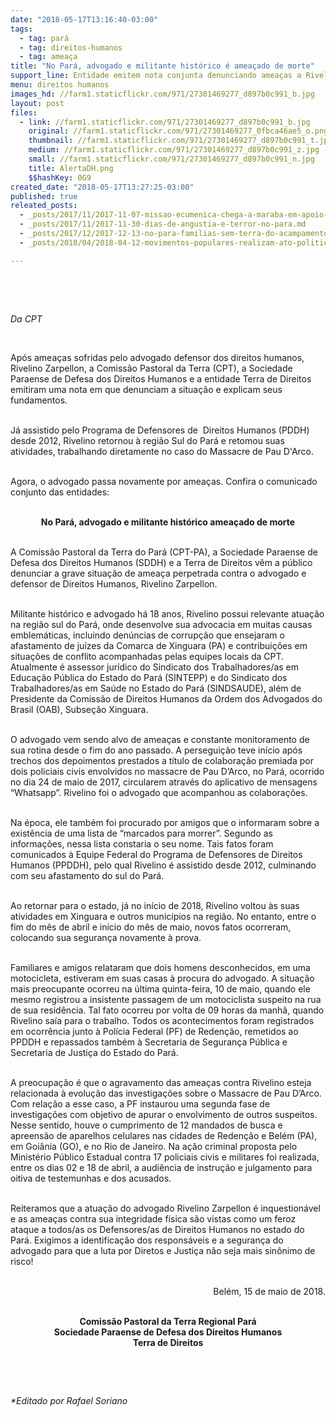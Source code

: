 ```yaml
---
date: "2018-05-17T13:16:40-03:00"
tags:
  - tag: pará
  - tag: direitos-humanos
  - tag: ameaça
title: "No Pará, advogado e militante histórico é ameaçado de morte"
support_line: Entidade emitem nota conjunta denunciando ameaças a Rivelino Zarpellon
menu: direitos humanos
images_hd: //farm1.staticflickr.com/971/27301469277_d897b0c991_b.jpg
layout: post
files:
  - link: //farm1.staticflickr.com/971/27301469277_d897b0c991_b.jpg
    original: //farm1.staticflickr.com/971/27301469277_0fbca46ae5_o.png
    thumbnail: //farm1.staticflickr.com/971/27301469277_d897b0c991_t.jpg
    medium: //farm1.staticflickr.com/971/27301469277_d897b0c991_z.jpg
    small: //farm1.staticflickr.com/971/27301469277_d897b0c991_n.jpg
    title: AlertaDH.png
    $$hashKey: 0G9
created_date: "2018-05-17T13:27:25-03:00"
published: true
releated_posts:
  - _posts/2017/11/2017-11-07-missao-ecumenica-chega-a-maraba-em-apoio-aos-camponeses-e-para-denunciar-violencia-no-campo.md
  - _posts/2017/11/2017-11-30-dias-de-angustia-e-terror-no-para.md
  - _posts/2017/12/2017-12-13-no-para-familias-sem-terra-do-acampamento-hugo-chavez-recebem-apoio-apos-ataques.md
  - _posts/2018/04/2018-04-12-movimentos-populares-realizam-ato-politico-e-celebracao-ecumenica-em-memoria-ao-frei-henri.md

---
```

<p>&nbsp;</p>

<p>&nbsp;</p>

<p><em>Da CPT</em></p>

<p>&nbsp;</p>

<p>Ap&oacute;s amea&ccedil;as sofridas pelo advogado defensor dos direitos humanos, Rivelino Zarpellon, a Comiss&atilde;o Pastoral da Terra (CPT), a Sociedade Paraense de Defesa dos Direitos Humanos e a entidade Terra de Direitos emitiram uma nota em que denunciam a situa&ccedil;&atilde;o e explicam seus fundamentos.</p>

<p><br />
J&aacute; assistido pelo Programa de Defensores de&nbsp; Direitos Humanos (PDDH) desde 2012, Rivelino retornou &agrave; regi&atilde;o Sul do Par&aacute; e retomou suas atividades, trabalhando diretamente no caso do Massacre de Pau D&#39;Arco.</p>

<p><br />
Agora, o advogado passa novamente por amea&ccedil;as. Confira o comunicado conjunto das entidades:</p>

<p style="text-align: center;"><br />
<strong>No Par&aacute;, advogado e militante hist&oacute;rico amea&ccedil;ado de morte</strong></p>

<p><br />
A Comiss&atilde;o Pastoral da Terra do Par&aacute; (CPT-PA), a Sociedade Paraense de Defesa dos Direitos Humanos (SDDH) e a Terra de Direitos v&ecirc;m a p&uacute;blico denunciar a grave situa&ccedil;&atilde;o de amea&ccedil;a perpetrada contra o advogado e defensor de Direitos Humanos, Rivelino Zarpellon.</p>

<p><br />
Militante hist&oacute;rico e advogado h&aacute; 18 anos, Rivelino possui relevante atua&ccedil;&atilde;o na regi&atilde;o sul do Par&aacute;, onde desenvolve sua advocacia em muitas causas emblem&aacute;ticas, incluindo den&uacute;ncias de corrup&ccedil;&atilde;o que ensejaram o afastamento de ju&iacute;zes da Comarca de Xinguara (PA) e contribui&ccedil;&otilde;es em situa&ccedil;&otilde;es de conflito acompanhadas pelas equipes locais da CPT. Atualmente &eacute; assessor jur&iacute;dico do Sindicato dos Trabalhadores/as em Educa&ccedil;&atilde;o P&uacute;blica do Estado do Par&aacute; (SINTEPP) e do Sindicato dos Trabalhadores/as em Sa&uacute;de no Estado do Par&aacute; (SINDSAUDE), al&eacute;m de Presidente da Comiss&atilde;o de Direitos Humanos da Ordem dos Advogados do Brasil (OAB), Subse&ccedil;&atilde;o Xinguara.</p>

<p><br />
O advogado vem sendo alvo de amea&ccedil;as e constante monitoramento de sua rotina desde o fim do ano passado. A persegui&ccedil;&atilde;o teve in&iacute;cio ap&oacute;s trechos dos depoimentos prestados a t&iacute;tulo de colabora&ccedil;&atilde;o premiada por dois policiais civis envolvidos no massacre de Pau D&rsquo;Arco, no Par&aacute;, ocorrido no dia 24 de maio de 2017, circularem atrav&eacute;s do aplicativo de mensagens &ldquo;Whatsapp&rdquo;. Rivelino foi o advogado que acompanhou as colabora&ccedil;&otilde;es.</p>

<p><br />
Na &eacute;poca, ele tamb&eacute;m foi procurado por amigos que o informaram sobre a exist&ecirc;ncia de uma lista de &ldquo;marcados para morrer&rdquo;. Segundo as informa&ccedil;&otilde;es, nessa lista constaria o seu nome. Tais fatos foram comunicados &agrave; Equipe Federal do Programa de Defensores de Direitos Humanos (PPDDH), pelo qual Rivelino &eacute; assistido desde 2012, culminando com seu afastamento do sul do Par&aacute;.</p>

<p><br />
Ao retornar para o estado, j&aacute; no in&iacute;cio de 2018, Rivelino voltou &agrave;s suas atividades em Xinguara e outros munic&iacute;pios na regi&atilde;o. No entanto, entre o fim do m&ecirc;s de abril e in&iacute;cio do m&ecirc;s de maio, novos fatos ocorreram, colocando sua seguran&ccedil;a novamente &agrave; prova.</p>

<p><br />
Familiares e amigos relataram que dois homens desconhecidos, em uma motocicleta, estiveram em suas casas &agrave; procura do advogado. A situa&ccedil;&atilde;o mais preocupante ocorreu na &uacute;ltima quinta-feira, 10 de maio, quando ele mesmo registrou a insistente passagem de um motociclista suspeito na rua de sua resid&ecirc;ncia. Tal fato ocorreu por volta de 09 horas da manh&atilde;, quando Rivelino sa&iacute;a para o trabalho. Todos os acontecimentos foram registrados em ocorr&ecirc;ncia junto &agrave; Pol&iacute;cia Federal (PF) de Reden&ccedil;&atilde;o, remetidos ao PPDDH e repassados tamb&eacute;m &agrave; Secretaria de Seguran&ccedil;a P&uacute;blica e Secretaria de Justi&ccedil;a do Estado do Par&aacute;.</p>

<p><br />
A preocupa&ccedil;&atilde;o &eacute; que o agravamento das amea&ccedil;as contra Rivelino esteja relacionada &agrave; evolu&ccedil;&atilde;o das investiga&ccedil;&otilde;es sobre o Massacre de Pau D&rsquo;Arco. Com rela&ccedil;&atilde;o a esse caso, a PF instaurou uma segunda fase de investiga&ccedil;&otilde;es com objetivo de apurar o envolvimento de outros suspeitos. Nesse sentido, houve o cumprimento de 12 mandados de busca e apreens&atilde;o de aparelhos celulares nas cidades de Reden&ccedil;&atilde;o e Bel&eacute;m (PA), em Goi&acirc;nia (GO), e no Rio de Janeiro. Na a&ccedil;&atilde;o criminal proposta pelo Minist&eacute;rio P&uacute;blico Estadual contra 17 policiais civis e militares foi realizada, entre os dias 02 e 18 de abril, a audi&ecirc;ncia de instru&ccedil;&atilde;o e julgamento para oitiva de testemunhas e dos acusados.</p>

<p><br />
Reiteramos que a atua&ccedil;&atilde;o do advogado Rivelino Zarpellon &eacute; inquestion&aacute;vel e as amea&ccedil;as contra sua integridade f&iacute;sica s&atilde;o vistas como um feroz ataque a todos/as os Defensores/as de Direitos Humanos no estado do Par&aacute;. Exigimos a identifica&ccedil;&atilde;o dos respons&aacute;veis e a seguran&ccedil;a do advogado para que a luta por Diretos e Justi&ccedil;a n&atilde;o seja mais sin&ocirc;nimo de risco!</p>

<p style="text-align: right;"><br />
Bel&eacute;m, 15 de maio de 2018.</p>

<p style="text-align: center;"><br />
<strong>Comiss&atilde;o Pastoral da Terra Regional Par&aacute;<br />
Sociedade Paraense de Defesa dos Direitos Humanos<br />
Terra de Direitos</strong></p>

<p>&nbsp;</p>

<p>&nbsp;</p>

<p><em>*Editado por Rafael Soriano</em></p>
